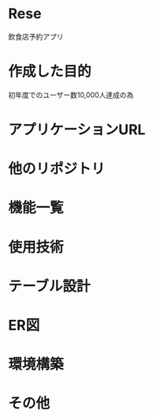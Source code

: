 # Rese
飲食店予約アプリ<br>

# 作成した目的
初年度でのユーザー数10,000人達成の為<br>

# アプリケーションURL

# 他のリポジトリ

# 機能一覧

# 使用技術

# テーブル設計

# ER図

# 環境構築

# その他
